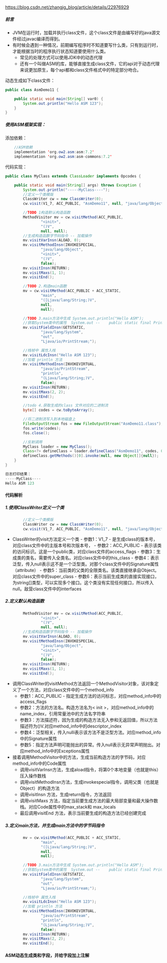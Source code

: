 https://blog.csdn.net/zhangjg_blog/article/details/22976929

##### 前言

- JVM在运行时，加载并执行class文件，这个class文件是由编写好的java源文件经过javac编译而得到。
- 有时候会遇到一种情况，前期编写程序时不知道要写什么类，只有到运行时，才能根据当时的程序执行状态知道要使用什么类。
  - 常见的处理方式可以使用JDK中的动态代理
  - 还有一个叫做ASM的库，能够直接生成class文件，它的api对于动态代理来说更加原生，每个api都和class文件格式中的特定部分吻合。

动态生成如下class文件：

~~~java
public class AsmDemo11 {

    public static void main(String[] var0) {
        System.out.println("Hello ASM 123");
    }
}

~~~

##### 使用ASM框架实现：

添加依赖：

~~~java
    //ASM依赖
    implementation 'org.ow2.asm:asm:7.2'
    implementation 'org.ow2.asm:asm-commons:7.2'
~~~

代码实现：

~~~java
public class MyClass extends ClassLoader implements Opcodes {

    public static void main(String[] args) throws Exception {
        System.out.println("-----MyClass----");
        //定义一个类模版
        ClassWriter cw = new ClassWriter(0);
        cw.visit(V1_7, ACC_PUBLIC, "AsmDemo11", null, "java/lang/Object", null);

        //TODO 1构造默认构造函数
        MethodVisitor mv = cw.visitMethod(ACC_PUBLIC,
                "<init>",
                "()V",
                null, null);
        //生成构造函数字节码指令 -- 加载操作
        mv.visitVarInsn(ALOAD, 0);
        mv.visitMethodInsn(INVOKESPECIAL,
                "java/lang/Object",
                "<init>",
                "()V",
                false);
        mv.visitInsn(RETURN);
        mv.visitMaxs(1, 1);
        mv.visitEnd();

        //TODO 2.构造main函数
        mv = cw.visitMethod(ACC_PUBLIC + ACC_STATIC,
                "main",
                "([Ljava/lang/String;)V",
                null,
                null);

        //TODO 3.main方法中生成 System.out.println("Hello ASM");
        //获取System类中的属性  System.out --    public static final PrintStream out;
        mv.visitFieldInsn(GETSTATIC,
                "java/lang/System",
                "out",
                "Ljava/io/PrintStream;");

        //栈帧中 属性入栈
        mv.visitLdcInsn("Hello ASM 123");
        //加载 println 方法
        mv.visitMethodInsn(INVOKEVIRTUAL,
                "java/io/PrintStream",
                "println",
                "(Ljava/lang/String;)V",
                false);
        mv.visitInsn(RETURN);
        mv.visitMaxs(2, 2);
        mv.visitEnd();

        //todo 4.获取生成的class 文件对应的二进制流
        byte[] codes = cw.toByteArray();

        //将二进制流写入到本地磁盘上
        FileOutputStream fos = new FileOutputStream("AsmDemo11.class");
        fos.write(codes);
        fos.close();

        //反射调用
        MyClass loader = new MyClass();
        Class<?> defineClass = loader.defineClass("AsmDemo11", codes, 0, codes.length);
        defineClass.getMethods()[0].invoke(null, new Object[]{null});
    }
}

日志打印结果：
-----MyClass----
Hello ASM 123
~~~

#### 代码解析

##### 1.使用ClassWriter定义一个类

~~~java
        //定义一个类模版
        ClassWriter cw = new ClassWriter(0);
        cw.visit(V1_7, ACC_PUBLIC, "AsmDemo11", null, "java/lang/Object", null);
~~~

  - ClassWriter的visit方法定义一个类
    		- 参数1：V1_7 - 是生成class的版本号，对应class文件中的主版本号和次版本号，
        		- 参数2：ACC_PUBLIC - 表示该类的访问标识。这是一个public类，对应class文件的access_flags
          		- 参数3：生成类的类名，需要传入全类名。对应class文件中的this_class
            		- 参数4：表示泛型，传入null表示这不是一个泛型类。对那个class文件中的Signature属性（attribute）
              		- 参数5：当前类的父类的全限类名。该类直接继承自Object。对应class文件中的super_class
                		- 参数6：表示当前生成类的直接实现接口，为string[]类型，可以实现多个接口。这个类没有实现任何接口，所以传入null。敌营class文件中的interfaces

##### 2.定义默认构造函数

~~~java
        MethodVisitor mv = cw.visitMethod(ACC_PUBLIC,
                "<init>",
                "()V",
                null, null);
        //生成构造函数字节码指令 -- 加载操作
        mv.visitVarInsn(ALOAD, 0);
        mv.visitMethodInsn(INVOKESPECIAL,
                "java/lang/Object",
                "<init>",
                "()V",
                false);
        mv.visitInsn(RETURN);
        mv.visitMaxs(1, 1);
        mv.visitEnd();
~~~

- 调用ClassWriter的visitMethod方法返回一个MethodVisitor对象，该对象定义了一个方法，对应class文件中的一个method_info
  - 参数1：ACC_PUBLIC - 指定生成方法的访问标志，对应method_info中的access_flags
  - 参数2：方法的方法名。构造方法名为< init >，对应method_info中的name_index，引用常量池中的方法名字符串
  - 参数3：方法描述符，因为生成的构造方法无入参和无返回值，所以方法描述符为()V.对应method_info中的descriptor_index
  - 参数4：泛型相关，传入nulli表示该方法不是泛型方法。对应method_info中的Signature属性
  - 参数5：指定方法声明可能抛出的异常。传入null表示无异常声明抛出。对应method_info中的Exceptions属性
- 接着调用MethodVisitor中的方法，生成当前构造方法的字节码，对应method_info中的Code属性
  - 调用visitVarInsn方法，生成aload指令，将第0个本地变量（也就是this）压入操作数栈
  - 调用visitMethodInsn方法，生成invokespecial指令，调用父类（也就是Object）的构造方法
  - 调用visitInsn 方法，生成return指令，方法返回
  - 调用visitMaxs 方法，指定当前要生成方法的最大局部变量和最大操作数栈。对应Code属性中的max_stack和 max_locals
  - 最后调用visitEnd 方法，表示当前要生成的构造方法已经创建完成

##### 3.定义main方法，并生成main方法中的字节码指令

~~~java
        mv = cw.visitMethod(ACC_PUBLIC + ACC_STATIC,
                "main",
                "([Ljava/lang/String;)V",
                null,
                null);

        //TODO 3.main方法中生成 System.out.println("Hello ASM");
        //获取System类中的属性  System.out --    public static final PrintStream out;
        mv.visitFieldInsn(GETSTATIC,
                "java/lang/System",
                "out",
                "Ljava/io/PrintStream;");

        //栈帧中 属性入栈
        mv.visitLdcInsn("Hello ASM 123");
        //加载 println 方法
        mv.visitMethodInsn(INVOKEVIRTUAL,
                "java/io/PrintStream",
                "println",
                "(Ljava/lang/String;)V",
                false);
        mv.visitInsn(RETURN);
        mv.visitMaxs(2, 2);
        mv.visitEnd();
~~~



#### ASM动态生成类和字段，并给字段加上注解




























